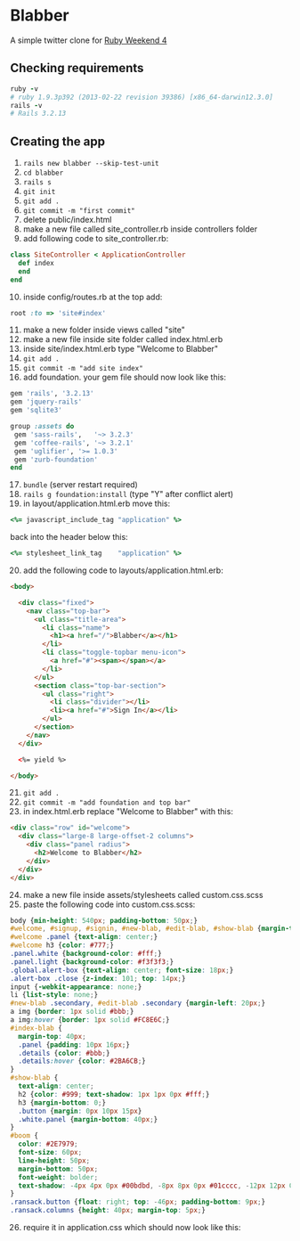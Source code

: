 # Blabber
A simple twitter clone for [Ruby Weekend 4](http://rubyweekend.com)

## Checking requirements

```ruby
ruby -v
# ruby 1.9.3p392 (2013-02-22 revision 39386) [x86_64-darwin12.3.0]
rails -v
# Rails 3.2.13
```

## Creating the app

1) ```rails new blabber --skip-test-unit```  
2) ```cd blabber```  
3) ```rails s```  
4) ```git init```  
5) ```git add .```   
6) ```git commit -m "first commit"```   
7) delete public/index.html  
8) make a new file called site_controller.rb inside controllers folder  
9) add following code to site_controller.rb:
```ruby
class SiteController < ApplicationController
  def index
  end
end
```
10) inside config/routes.rb at the top add:
```ruby
root :to => 'site#index'
```
11) make a new folder inside views called "site"  
12) make a new file inside site folder called index.html.erb  
13) inside site/index.html.erb type "Welcome to Blabber"  
14) ```git add .```  
15) ```git commit -m "add site index"```   
16) add foundation. your gem file should now look like this:  
```ruby
gem 'rails', '3.2.13'
gem 'jquery-rails'
gem 'sqlite3'

group :assets do
 gem 'sass-rails',   '~> 3.2.3'
 gem 'coffee-rails', '~> 3.2.1'
 gem 'uglifier', '>= 1.0.3'
 gem 'zurb-foundation'
end
```
17) ```bundle``` (server restart required)  
18) ```rails g foundation:install``` (type "Y" after conflict alert)  
19) in layout/application.html.erb move this:  
```ruby
<%= javascript_include_tag "application" %>
```
back into the header below this:  
```ruby
<%= stylesheet_link_tag    "application" %>
```
20) add the following code to layouts/application.html.erb:  
```html
<body>

  <div class="fixed">
    <nav class="top-bar">
      <ul class="title-area">
        <li class="name">
          <h1><a href="/">Blabber</a></h1>
        </li>
        <li class="toggle-topbar menu-icon">
          <a href="#"><span></span></a>
        </li>
      </ul>
      <section class="top-bar-section">
        <ul class="right">
          <li class="divider"></li>
          <li><a href="#">Sign In</a></li>
        </ul>
      </section>
    </nav>
  </div>

  <%= yield %>

</body>
```
21) ```git add . ```  
22) ```git commit -m "add foundation and top bar" ```  
23) in index.html.erb replace "Welcome to Blabber" with this:
```html
<div class="row" id="welcome">
  <div class="large-8 large-offset-2 columns">
    <div class="panel radius">
      <h2>Welcome to Blabber</h2>
    </div>
  </div>
</div>
```
24) make a new file inside assets/stylesheets called custom.css.scss
25) paste the following code into custom.css.scss:
```scss
body {min-height: 540px; padding-bottom: 50px;}
#welcome, #signup, #signin, #new-blab, #edit-blab, #show-blab {margin-top: 80px;}
#welcome .panel {text-align: center;}
#welcome h3 {color: #777;}
.panel.white {background-color: #fff;}
.panel.light {background-color: #f3f3f3;}
.global.alert-box {text-align: center; font-size: 18px;}
.alert-box .close {z-index: 101; top: 14px;}
input {-webkit-appearance: none;}
li {list-style: none;}
#new-blab .secondary, #edit-blab .secondary {margin-left: 20px;}
a img {border: 1px solid #bbb;}
a img:hover {border: 1px solid #FC8E6C;}
#index-blab {
  margin-top: 40px;
  .panel {padding: 10px 16px;}
  .details {color: #bbb;}
  .details:hover {color: #2BA6CB;}
}
#show-blab {
  text-align: center;
  h2 {color: #999; text-shadow: 1px 1px 0px #fff;}
  h3 {margin-bottom: 0;}
  .button {margin: 0px 10px 15px}
  .white.panel {margin-bottom: 40px;}
}
#boom {
  color: #2E7979;
  font-size: 60px;
  line-height: 50px;
  margin-bottom: 50px;
  font-weight: bolder;
  text-shadow: -4px 4px 0px #00bdbd, -8px 8px 0px #01cccc, -12px 12px 0px #00e6e6;
}
.ransack.button {float: right; top: -46px; padding-bottom: 9px;}
.ransack.columns {height: 40px; margin-top: 5px;}
```
26) require it in application.css which should now look like this:
























